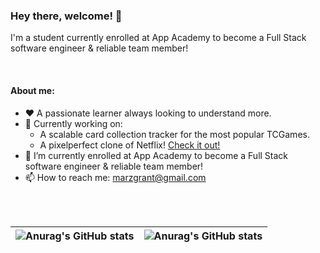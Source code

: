### Hey there, welcome! 👋

I'm a student currently enrolled at App Academy to become a Full Stack software engineer & reliable team member!

<br />

#### About me: 

- ❤️ A passionate learner always looking to understand more.
- 🔭 Currently working on: 
   * A scalable card collection tracker for the most popular TCGames. 
   * A pixelperfect clone of Netflix! [Check it out!](https://github.com/AlwynGrant/Notflix) 
- 🌱 I’m currently enrolled at App Academy to become a Full Stack software engineer & reliable team member!
- 📫 How to reach me: marzgrant@gmail.com


<br /> 
<br />


| ![Anurag's GitHub stats](https://github-readme-stats.vercel.app/api?username=AlwynGrant&theme=buefy) | ![Anurag's GitHub stats](https://github-readme-stats.vercel.app/api/top-langs/?username=AlwynGrant&layout=compact&theme=buefy&hide_border=true) |
| ------------- | ------------- |
<!-- [![Anurag's GitHub stats](https://github-readme-stats.vercel.app/api/top-langs/?username=AlwynGrant&layout=compact&theme=buefy&hide_border=true) -->
